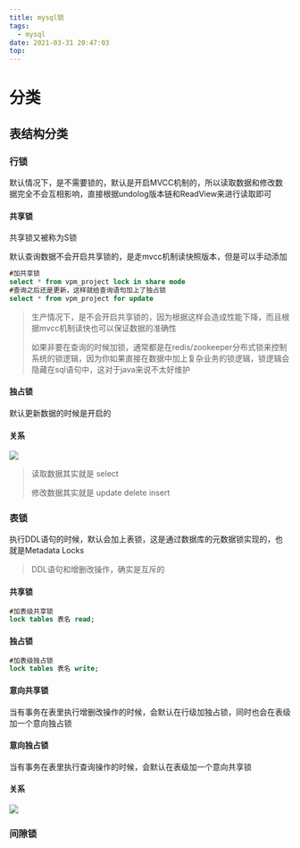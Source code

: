 ```yaml
---
title: mysql锁
tags:
  - mysql
date: 2021-03-31 20:47:03
top:
---
```


# 分类

## 表结构分类

### 行锁

默认情况下，是不需要锁的，默认是开启MVCC机制的，所以读取数据和修改数据完全不会互相影响，直接根据undolog版本链和ReadView来进行读取即可

#### 共享锁

共享锁又被称为S锁

默认查询数据不会开启共享锁的，是走mvcc机制读快照版本，但是可以手动添加

```sql
#加共享锁
select * from vpm_project lock in share mode
#查询之后还是更新，这样就给查询语句加上了独占锁
select * from vpm_project for update
```

> 生产情况下，是不会开启共享锁的，因为根据这样会造成性能下降，而且根据mvcc机制读快也可以保证数据的准确性
>
> 如果非要在查询的时候加锁，通常都是在redis/zookeeper分布式锁来控制系统的锁逻辑，因为你如果直接在数据中加上复杂业务的锁逻辑，锁逻辑会隐藏在sql语句中，这对于java来说不太好维护

#### 独占锁

默认更新数据的时候是开启的

#### 关系

![](https://gitee.com/flow_disaster/blog-map-bed/raw/master/img/image-20210331205512682.png)

> 读取数据其实就是 select
>
> 修改数据其实就是  update delete insert

### 表锁

执行DDL语句的时候，默认会加上表锁，这是通过数据库的元数据锁实现的，也就是Metadata Locks

>DDL语句和增删改操作，确实是互斥的

#### 共享锁

```sql
#加表级共享锁
lock tables 表名 read;
```

#### 独占锁

```sql
#加表级独占锁
lock tables 表名 write;
```

#### 意向共享锁

当有事务在表里执行增删改操作的时候，会默认在行级加独占锁，同时也会在表级加一个意向独占锁

#### 意向独占锁

当有事务在表里执行查询操作的时候，会默认在表级加一个意向共享锁

#### 关系

![](https://gitee.com/flow_disaster/blog-map-bed/raw/master/img/image-20210331212950511.png)

### 间隙锁

